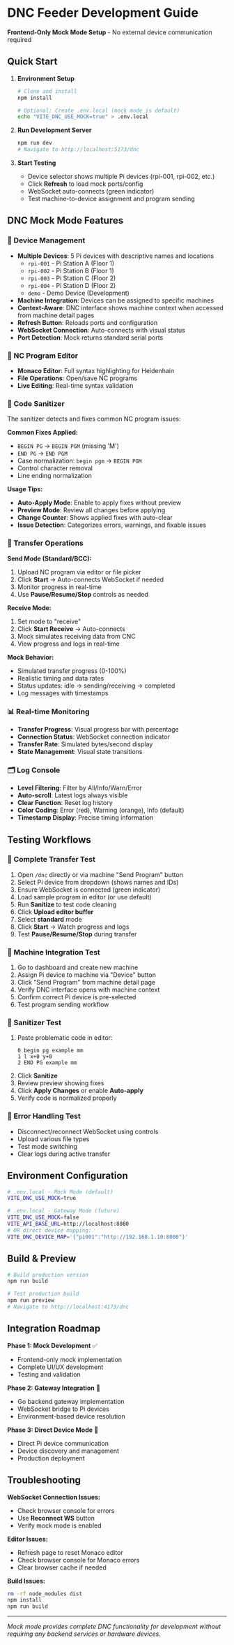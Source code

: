 # DNC Feeder Development Guide

**Frontend-Only Mock Mode Setup** - No external device communication required

## Quick Start

1. **Environment Setup**
   ```bash
   # Clone and install
   npm install
   
   # Optional: Create .env.local (mock mode is default)
   echo "VITE_DNC_USE_MOCK=true" > .env.local
   ```

2. **Run Development Server**
   ```bash
   npm run dev
   # Navigate to http://localhost:5173/dnc
   ```

3. **Start Testing**
   - Device selector shows multiple Pi devices (rpi-001, rpi-002, etc.)
   - Click **Refresh** to load mock ports/config
   - WebSocket auto-connects (green indicator)
   - Test machine-to-device assignment and program sending

## DNC Mock Mode Features

### 🔧 Device Management
- **Multiple Devices**: 5 Pi devices with descriptive names and locations
  - `rpi-001` - Pi Station A (Floor 1)
  - `rpi-002` - Pi Station B (Floor 1) 
  - `rpi-003` - Pi Station C (Floor 2)
  - `rpi-004` - Pi Station D (Floor 2)
  - `demo` - Demo Device (Development)
- **Machine Integration**: Devices can be assigned to specific machines
- **Context-Aware**: DNC interface shows machine context when accessed from machine detail pages
- **Refresh Button**: Reloads ports and configuration
- **WebSocket Connection**: Auto-connects with visual status
- **Port Detection**: Mock returns standard serial ports

### 📝 NC Program Editor
- **Monaco Editor**: Full syntax highlighting for Heidenhain
- **File Operations**: Open/save NC programs
- **Live Editing**: Real-time syntax validation

### 🧹 Code Sanitizer
The sanitizer detects and fixes common NC program issues:

**Common Fixes Applied:**
- `BEGIN PG` → `BEGIN PGM` (missing 'M')
- `END PG` → `END PGM` 
- Case normalization: `begin pgm` → `BEGIN PGM`
- Control character removal
- Line ending normalization

**Usage Tips:**
- **Auto-Apply Mode**: Enable to apply fixes without preview
- **Preview Mode**: Review all changes before applying
- **Change Counter**: Shows applied fixes with auto-clear
- **Issue Detection**: Categorizes errors, warnings, and fixable issues

### 📡 Transfer Operations

**Send Mode (Standard/BCC):**
1. Upload NC program via editor or file picker
2. Click **Start** → Auto-connects WebSocket if needed
3. Monitor progress in real-time
4. Use **Pause/Resume/Stop** controls as needed

**Receive Mode:**
1. Set mode to "receive"
2. Click **Start Receive** → Auto-connects
3. Mock simulates receiving data from CNC
4. View progress and logs in real-time

**Mock Behavior:**
- Simulated transfer progress (0-100%)
- Realistic timing and data rates
- Status updates: idle → sending/receiving → completed
- Log messages with timestamps

### 📊 Real-time Monitoring
- **Transfer Progress**: Visual progress bar with percentage
- **Connection Status**: WebSocket connection indicator
- **Transfer Rate**: Simulated bytes/second display
- **State Management**: Visual state transitions

### 🗂️ Log Console
- **Level Filtering**: Filter by All/Info/Warn/Error
- **Auto-scroll**: Latest logs always visible
- **Clear Function**: Reset log history
- **Color Coding**: Error (red), Warning (orange), Info (default)
- **Timestamp Display**: Precise timing information

## Testing Workflows

### 🧪 Complete Transfer Test
1. Open `/dnc` directly or via machine "Send Program" button
2. Select Pi device from dropdown (shows names and IDs)
3. Ensure WebSocket is connected (green indicator)
4. Load sample program in editor (or use default)
5. Run **Sanitize** to test code cleaning
6. Click **Upload editor buffer**
7. Select **standard** mode
8. Click **Start** → Watch progress and logs
9. Test **Pause/Resume/Stop** during transfer

### 🧪 Machine Integration Test
1. Go to dashboard and create new machine
2. Assign Pi device to machine via "Device" button
3. Click "Send Program" from machine detail page
4. Verify DNC interface opens with machine context
5. Confirm correct Pi device is pre-selected
6. Test program sending workflow

### 🧪 Sanitizer Test
1. Paste problematic code in editor:
   ```
   0 begin pg example mm
   1 l x+0 y+0
   2 END PG example mm
   ```
2. Click **Sanitize**
3. Review preview showing fixes
4. Click **Apply Changes** or enable **Auto-apply**
5. Verify code is normalized properly

### 🧪 Error Handling Test
- Disconnect/reconnect WebSocket using controls
- Upload various file types
- Test mode switching
- Clear logs during active transfer

## Environment Configuration

```bash
# .env.local - Mock Mode (default)
VITE_DNC_USE_MOCK=true

# .env.local - Gateway Mode (future)
VITE_DNC_USE_MOCK=false
VITE_API_BASE_URL=http://localhost:8080
# OR direct device mapping:
VITE_DNC_DEVICE_MAP='{"pi001":"http://192.168.1.10:8000"}'
```

## Build & Preview

```bash
# Build production version
npm run build

# Test production build
npm run preview
# Navigate to http://localhost:4173/dnc
```

## Integration Roadmap

**Phase 1: Mock Development** ✅
- Frontend-only mock implementation
- Complete UI/UX development
- Testing and validation

**Phase 2: Gateway Integration** 🔄
- Go backend gateway implementation
- WebSocket bridge to Pi devices
- Environment-based device resolution

**Phase 3: Direct Device Mode** 📅
- Direct Pi device communication
- Device discovery and management
- Production deployment

## Troubleshooting

**WebSocket Connection Issues:**
- Check browser console for errors
- Use **Reconnect WS** button
- Verify mock mode is enabled

**Editor Issues:**
- Refresh page to reset Monaco editor
- Check browser console for Monaco errors
- Clear browser cache if needed

**Build Issues:**
```bash
rm -rf node_modules dist
npm install
npm run build
```

---
*Mock mode provides complete DNC functionality for development without requiring any backend services or hardware devices.*

